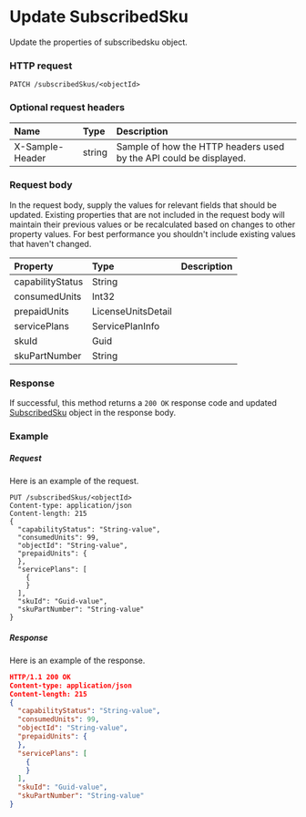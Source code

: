 # Update SubscribedSku

Update the properties of subscribedsku object.
### HTTP request
```http
PATCH /subscribedSkus/<objectId>
```
### Optional request headers
| Name       | Type | Description|
|:-----------|:------|:----------|
| X-Sample-Header  | string  | Sample of how the HTTP headers used by the API could be displayed.|

### Request body
In the request body, supply the values for relevant fields that should be updated. Existing properties that are not included in the request body will maintain their previous values or be recalculated based on changes to other property values. For best performance you shouldn't include existing values that haven't changed.

| Property	   | Type	|Description|
|:---------------|:--------|:----------|
|capabilityStatus|String||
|consumedUnits|Int32||
|prepaidUnits|LicenseUnitsDetail||
|servicePlans|ServicePlanInfo||
|skuId|Guid||
|skuPartNumber|String||

### Response
If successful, this method returns a `200 OK` response code and updated [SubscribedSku](../resources/subscribedsku.md) object in the response body.
### Example
##### Request
Here is an example of the request.
```http
PUT /subscribedSkus/<objectId>
Content-type: application/json
Content-length: 215
{
  "capabilityStatus": "String-value",
  "consumedUnits": 99,
  "objectId": "String-value",
  "prepaidUnits": {
  },
  "servicePlans": [
    {
    }
  ],
  "skuId": "Guid-value",
  "skuPartNumber": "String-value"
}
```
##### Response
Here is an example of the response.
```json
HTTP/1.1 200 OK
Content-type: application/json
Content-length: 215
{
  "capabilityStatus": "String-value",
  "consumedUnits": 99,
  "objectId": "String-value",
  "prepaidUnits": {
  },
  "servicePlans": [
    {
    }
  ],
  "skuId": "Guid-value",
  "skuPartNumber": "String-value"
}
```
